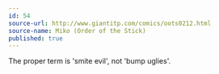 ```yaml
---
id: 54
source-url: http://www.giantitp.com/comics/oots0212.html
source-name: Miko (Order of the Stick)
published: true
---
```


<p>The proper term is 'smite evil', not 'bump uglies'.</p>


